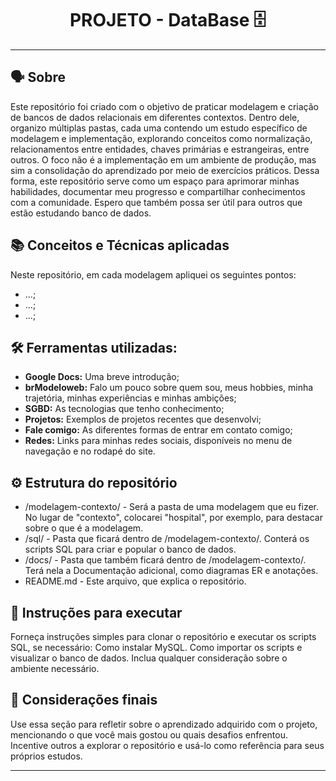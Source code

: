 <h1 align="center">PROJETO - DataBase 🗄️</h1>


---

## 🗣️ Sobre

Este repositório foi criado com o objetivo de praticar modelagem e criação de bancos de dados relacionais em diferentes contextos. Dentro dele, organizo múltiplas pastas, cada uma contendo um estudo específico de modelagem e implementação, explorando conceitos como normalização, relacionamentos entre entidades, chaves primárias e estrangeiras, entre outros.
O foco não é a implementação em um ambiente de produção, mas sim a consolidação do aprendizado por meio de exercícios práticos. Dessa forma, este repositório serve como um espaço para aprimorar minhas habilidades, documentar meu progresso e compartilhar conhecimentos com a comunidade. Espero que também possa ser útil para outros que estão estudando banco de dados.

## 📚 Conceitos e Técnicas aplicadas

Neste repositório, em cada modelagem apliquei os seguintes pontos:
+ ...;
+ ...;
+ ...;

## 🛠 Ferramentas utilizadas: 

- **Google Docs:** Uma breve introdução;
- **brModeloweb:** Falo um pouco sobre quem sou, meus hobbies, minha trajetória, minhas experiências e minhas ambições;
- **SGBD:** As tecnologias que tenho conhecimento;
- **Projetos:** Exemplos de projetos recentes que desenvolvi;
- **Fale comigo:** As diferentes formas de entrar em contato comigo;
- **Redes:** Links para minhas redes sociais, disponíveis no menu de navegação e no rodapé do site.

## ⚙ Estrutura do repositório

- /modelagem-contexto/ - Será a pasta de uma modelagem que eu fizer. No lugar de "contexto", colocarei "hospital", por exemplo, para destacar sobre o que é a modelagem.
- /sql/ - Pasta que ficará dentro de /modelagem-contexto/. Conterá os scripts SQL para criar e popular o banco de dados.
- /docs/ - Pasta que também ficará dentro de /modelagem-contexto/. Terá nela a Documentação adicional, como diagramas ER e anotações.
- README.md - Este arquivo, que explica o repositório.

## 📜 Instruções para executar

Forneça instruções simples para clonar o repositório e executar os scripts SQL, se necessário:
Como instalar MySQL.
Como importar os scripts e visualizar o banco de dados.
Inclua qualquer consideração sobre o ambiente necessário.

## 🏁 Considerações finais

Use essa seção para refletir sobre o aprendizado adquirido com o projeto, mencionando o que você mais gostou ou quais desafios enfrentou.
Incentive outros a explorar o repositório e usá-lo como referência para seus próprios estudos.

---



